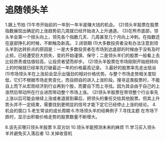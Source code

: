 # 追随领头羊
1.跟上节拍
  (1)牛市开始前的一年到一年半是赚大钱的机会。
  (2)领头羊股票在股票指数展现出确定的上涨趋势前几周就已经开始进入上升通道。
  (3)在熊市底部，领头羊会第一个扭头向上，领先各个指数几天、几周甚至几个月向上冲刺。在指数还在底部挣扎的时候，不断触及新高。
2.闭锁期
  (1)大多数投资者没有办法注意到领头羊到达转折点的原因是：一是大多数投资者在市场到达底部的时候由于没有及时止损，已经遭受巨大损失，变的开始谨慎、保守；二是领头羊们的股票一般看上去比较昂贵或估值较高，让投资者望而却步。
  (2)领头羊股票在市场刚刚开始扭转向上的时候就已经率先打破最近一年的价格最高记录。
3.最好的股票率先走出低谷
  (1)市场领头羊在上涨前会显示出强劲的相对价格优势。与整个市场走势相关度较低，它们不根据市场走势变化，而自顾自的进入上涨阶段。搜寻这类股票时，不能自上而下从宏观经济到行业再到个股，而要自下而上寻找。因为其会由于自己的上涨然后带动所在行业进而带动整个市场上涨。
  (2)领头羊股票在带领整个行业率先上涨以后可能会继续上涨或者退居到幕后，把领头的重任交给其他股票。但其上升势头并不一定结束，需要找到更明显的信号才能下定它已经停止上涨的结论。
4.机会的窗口
5.老生常谈的成长周期
6.市场领头羊的经典例子
7.寻找主题
  在市场下跌时，显示出积极价格走势的股票数量不断增大。
  
8.该先买哪只领头羊股票
9.双刃剑
10.领头羊能预测未来的麻烦
11.学习买入领头羊并避免买入落后者
12.关掉收音机